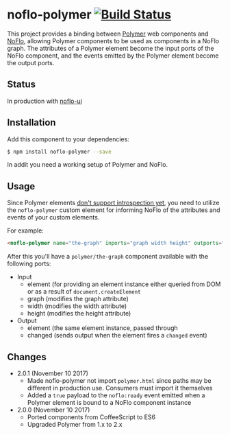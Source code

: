 # noflo-polymer [![Build Status](https://secure.travis-ci.org/noflo/noflo-polymer.png?branch=master)](http://travis-ci.org/noflo/noflo-polymer)

This project provides a binding between [Polymer](http://www.polymer-project.org/) web components and [NoFlo](http://noflojs.org/), allowing Polymer components to be used as components in a NoFlo graph. The attributes of a Polymer element become the input ports of the NoFlo component, and the events emitted by the Polymer element become the output ports.

## Status

In production with [noflo-ui](https://github.com/noflo/noflo-ui)

## Installation

Add this component to your dependencies:

```bash
$ npm install noflo-polymer --save
```

In addit you need a working setup of Polymer and NoFlo.

## Usage

Since Polymer elements [don't support introspection yet](https://github.com/Polymer/polymer/issues/336), you need to utilize the `noflo-polymer` custom element for informing NoFlo of the attributes and events of your custom elements.

For example:

```html
<noflo-polymer name="the-graph" inports="graph width height" outports="changed"></noflo-polymer>
```

After this you'll have a `polymer/the-graph` component available with the following ports:

* Input
  - element (for providing an element instance either queried from DOM or as a result of `document.createElement`
  - graph (modifies the graph attribute)
  - width (modifies the width attribute)
  - height (modifies the height attribute)
* Output
  - element (the same element instance, passed through
  - changed (sends output when the element fires a `changed` event)

## Changes

* 2.0.1 (November 10 2017)
  - Made noflo-polymer not import `polymer.html` since paths may be different in production use. Consumers must import it themselves
  - Added a `true` payload to the `noflo:ready` event emitted when a Polymer element is bound to a NoFlo component instance
* 2.0.0 (November 10 2017)
  - Ported components from CoffeeScript to ES6
  - Upgraded Polymer from 1.x to 2.x
